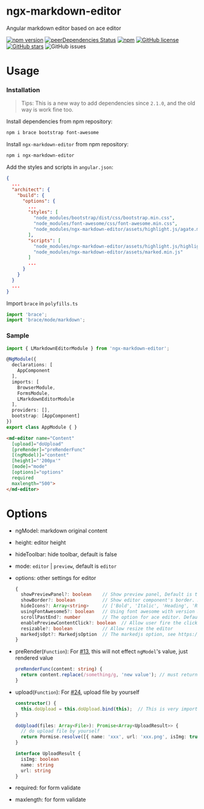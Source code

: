 # ngx-markdown-editor
Angular markdown editor based on ace editor

[![npm version](https://img.shields.io/npm/v/ngx-markdown-editor?color=rgb%2868%2C%20204%2C%2017%29)](https://badge.fury.io/js/ngx-markdown-editor)
[![peerDependencies Status](https://david-dm.org/lon-yang/ngx-markdown-editor/peer-status.svg)](https://david-dm.org/lon-yang/ngx-markdown-editor?type=peer)
[![npm](https://img.shields.io/npm/dm/ngx-markdown-editor?color=rgb%2868%2C%20204%2C%2017%29)](https://www.npmjs.com/package/ngx-markdown-editor)
[![GitHub license](https://img.shields.io/github/license/lon-yang/ngx-markdown-editor?color=rgb%2868%2C%20204%2C%2017%29)](https://github.com/lon-yang/ngx-markdown-editor/blob/master/LICENSE)
[![GitHub stars](https://img.shields.io/github/stars/lon-yang/ngx-markdown-editor?color=rgb%252868%252C%2520204%252C%252017%2529)](https://github.com/lon-yang/ngx-markdown-editor/stargazers)
![GitHub issues](https://img.shields.io/github/issues-raw/lon-yang/ngx-markdown-editor?color=rgb%2868%2C%20204%2C%2017%29)

# Usage

### Installation

> Tips: This is a new way to add dependencies since `2.1.0`, and the old way is work fine too.

Install dependencies from npm repository:
```bash
npm i brace bootstrap font-awesome
```

Install `ngx-markdown-editor` from npm repository:
```bash
npm i ngx-markdown-editor
```

Add the styles and scripts in `angular.json`:
```json
{
  ...
  "architect": {
    "build": {
      "options": {
        ...
        "styles": [
          "node_modules/bootstrap/dist/css/bootstrap.min.css",
          "node_modules/font-awesome/css/font-awesome.min.css",
          "node_modules/ngx-markdown-editor/assets/highlight.js/agate.min.css"
        ],
        "scripts": [
          "node_modules/ngx-markdown-editor/assets/highlight.js/highlight.min.js",
          "node_modules/ngx-markdown-editor/assets/marked.min.js"
        ]
        ...
      }
    }
  }
  ...    
}
```

Import `brace` in `polyfills.ts`

```ts
import 'brace';
import 'brace/mode/markdown';
```

### Sample

```ts
import { LMarkdownEditorModule } from 'ngx-markdown-editor';

@NgModule({
  declarations: [
    AppComponent
  ],
  imports: [
    BrowserModule,
    FormsModule,
    LMarkdownEditorModule
  ],
  providers: [],
  bootstrap: [AppComponent]
})
export class AppModule { }
```
```html
<md-editor name="Content" 
  [upload]="doUpload" 
  [preRender]="preRenderFunc" 
  [(ngModel)]="content" 
  [height]="'200px'" 
  [mode]="mode" 
  [options]="options" 
  required 
  maxlength="500">
</md-editor>
```

# Options
- ngModel: markdown original content
- height: editor height
- hideToolbar: hide toolbar, default is false
- mode: `editor` | `preview`, default is `editor`
- options: other settings for editor
  ```ts
  {  
    showPreviewPanel?: boolean    // Show preview panel, Default is true
    showBorder?: boolean          // Show editor component's border. Default is true
    hideIcons?: Array<string>     // ['Bold', 'Italic', 'Heading', 'Refrence', 'Link', 'Image', 'Ul', 'Ol', 'Code', 'TogglePreview', 'FullScreen']. Default is empty
    usingFontAwesome5?: boolean   // Using font awesome with version 5, Default is false
    scrollPastEnd?: number        // The option for ace editor. Default is 0
    enablePreviewContentClick?: boolean  // Allow user fire the click event on the preview panel, like href etc. Default is false
    resizable?: boolean           // Allow resize the editor
    markedjsOpt?: MarkedjsOption  // The markedjs option, see https://marked.js.org/#/USING_ADVANCED.md#options
  }
  ```
- preRender(`Function`): For [#13](https://github.com/lon-yang/ngx-markdown-editor/issues/13), this will not effect `ngModel`'s value, just rendered value
  ```ts
  preRenderFunc(content: string) {
    return content.replace(/something/g, 'new value'); // must return a string
  }
  ```
- upload(`Function`): For [#24](https://github.com/lon-yang/ngx-markdown-editor/issues/24), upload file by yourself
  ```ts
  constructor() {
    this.doUpload = this.doUpload.bind(this);  // This is very important.
  }
  
  doUpload(files: Array<File>): Promise<Array<UploadResult>> {
    // do upload file by yourself
    return Pormise.resolve([{ name: 'xxx', url: 'xxx.png', isImg: true }]);
  }
  
  interface UploadResult {
    isImg: boolean
    name: string
    url: string
  }
  ```

- required: for form validate
- maxlength: for form validate
